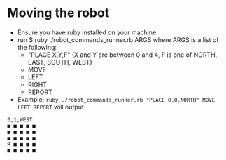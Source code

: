 # Moving the robot
- Ensure you have ruby installed on your machine.
- run $ ruby ./robot_commands_runner.rb ARGS where ARGS is a list of the following:
  - "PLACE X,Y,F" (X and Y are between 0 and 4, F is one of NORTH, EAST, SOUTH, WEST)
  - MOVE
  - LEFT
  - RIGHT
  - REPORT
- Example: `ruby ./robot_commands_runner.rb "PLACE 0,0,NORTH" MOVE LEFT REPORT`
  will output

```
0,1,WEST
■ ■ ■ ■ ■
■ ■ ■ ■ ■
■ ■ ■ ■ ■
R ■ ■ ■ ■
■ ■ ■ ■ ■ 
```
